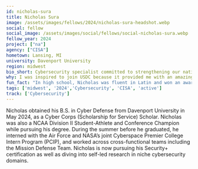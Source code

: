 ```yaml
---
id: nicholas-sura
title: Nicholas Sura
image: /assets/images/fellows/2024/nicholas-sura-headshot.webp
social: fellow
social_image: /assets/images/social/fellows/social-nicholas-sura.webp
fellow_year: 2024
project: ["na"]
agency: ["CISA"]
hometown: Lansing, MI
university: Davenport University
region: midwest
bio_short: Cybersecurity specialist committed to strengthening our nations cybersecurity landscape for the future
why: I was inspired to join USDC because it provided me with an amazing opportunity to significantly impact our nation's cybersecurity landscape for the future.
fun_fact: "In high school, Nicholas was fluent in Latin and won an award from the National Latin Association."
tags: ['midwest', '2024','Cybersecurity', 'CISA', 'active']
track: ['Cybersecurity']
---
```


Nicholas obtained his B.S. in Cyber Defense from Davenport University in May 2024, as a Cyber Corps (Scholarship for Service) Scholar. Nicholas was also a NCAA Division II Student-Athlete and Conference Champion while pursuing his degree. During the summer before he graduated, he interned with the Air Force and NASA’s joint Cyberspace Premier College Intern Program (PCIP), and worked across cross-functional teams including the Mission Defense Team. Nicholas is now pursuing his Security+ certification as well as diving into self-led research in niche cybersecurity domains. 
